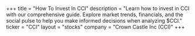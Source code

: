 +++
title = "How To Invest In CCI"
description = "Learn how to invest in CCI with our comprehensive guide. Explore market trends, financials, and the social pulse to help you make informed decisions when analyzing $CCI."
ticker = "CCI"
layout = "stocks"
company = "Crown Castle Inc (CCI)"
+++

